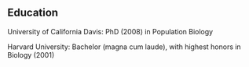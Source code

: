 

## Education

University of California Davis: PhD (2008) in Population Biology

Harvard University: Bachelor (magna cum laude), with highest honors in Biology (2001)